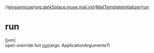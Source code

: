 //[elysianmuse](../../../index.md)/[org.darkSolace.muse.mail.init](../index.md)/[MailTemplateInitializer](index.md)/[run](run.md)

# run

[jvm]\
open override fun [run](run.md)(args: ApplicationArguments?)
